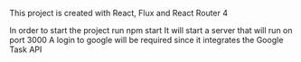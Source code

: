 This project is created with React, Flux and React Router 4

In order to start the project run npm start
It will start a server that will run on port 3000 
A login to google will be required since it integrates the Google Task API
